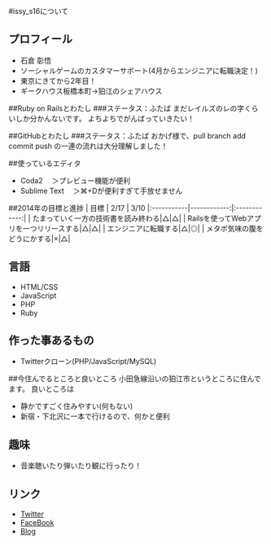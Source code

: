 #issy_s16について
## プロフィール
* 石倉 彰悟
* ソーシャルゲームのカスタマーサポート(4月からエンジニアに転職決定！)
* 東京にきてから2年目！
* ギークハウス板橋本町→狛江のシェアハウス

##Ruby on Railsとわたし
###ステータス：ふたば
まだレイルズのレの字くらいしか分かんないです。
よちよちでがんばっていきたい！

##GitHubとわたし
###ステータス：ふたば
おかげ様で、pull branch add commit push の一連の流れは大分理解しました！

##使っているエディタ
* Coda2
　＞プレビュー機能が便利
* Sublime Text
　＞⌘+Dが便利すぎて手放せません

##2014年の目標と進捗
| 目標 | 2/17 | 3/10 
|:-----------|------------:|:------------:|
| たまっていく一方の技術書を読み終わる|△|△|
| Railsを使ってWebアプリを一つリリースする|△|△|
| エンジニアに転職する|△|◎|
| メタボ気味の腹をどうにかする|×|△|

## 言語
* HTML/CSS
* JavaScript
* PHP
* Ruby

## 作った事あるもの
* Twitterクローン(PHP/JavaScript/MySQL)

##今住んでるところと良いところ
小田急線沿いの狛江市というところに住んでます。
良いところは
* 静かですごく住みやすい(何もない)
* 新宿・下北沢に一本で行けるので、何かと便利

## 趣味
* 音楽聴いたり弾いたり観に行ったり！
 
## リンク
* [Twitter](https://twitter.com/issy_s16)
* [FaceBook](https://www.facebook.com/shogo.ishikura)
* [Blog](http://1x41.net)
